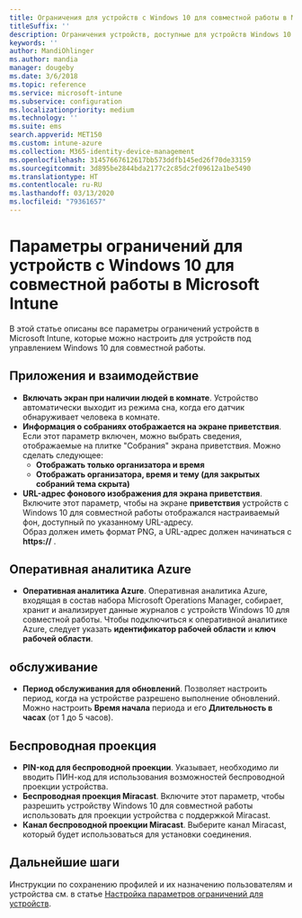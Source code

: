```yaml
---
title: Ограничения для устройств с Windows 10 для совместной работы в Microsoft Intune
titleSuffix: ''
description: Ограничения устройств, доступные для устройств Windows 10 для совместной работы.
keywords: ''
author: MandiOhlinger
ms.author: mandia
manager: dougeby
ms.date: 3/6/2018
ms.topic: reference
ms.service: microsoft-intune
ms.subservice: configuration
ms.localizationpriority: medium
ms.technology: ''
ms.suite: ems
search.appverid: MET150
ms.custom: intune-azure
ms.collection: M365-identity-device-management
ms.openlocfilehash: 31457667612617bb573ddfb145ed26f70de33159
ms.sourcegitcommit: 3d895be2844bda2177c2c85dc2f09612a1be5490
ms.translationtype: HT
ms.contentlocale: ru-RU
ms.lasthandoff: 03/13/2020
ms.locfileid: "79361657"
---
```

# <a name="microsoft-intune-windows-10-team-device-restriction-settings"></a>Параметры ограничений для устройств с Windows 10 для совместной работы в Microsoft Intune

В этой статье описаны все параметры ограничений устройств в Microsoft Intune, которые можно настроить для устройств под управлением Windows 10 для совместной работы.

## <a name="apps-and-experience"></a>Приложения и взаимодействие

- **Включать экран при наличии людей в комнате**. Устройство автоматически выходит из режима сна, когда его датчик обнаруживает человека в комнате.
- **Информация о собраниях отображается на экране приветствия**. Если этот параметр включен, можно выбрать сведения, отображаемые на плитке "Собрания" экрана приветствия. Можно сделать следующее:
  - **Отображать только организатора и время**
  - **Отображать организатора, время и тему (для закрытых собраний тема скрыта)**
- **URL-адрес фонового изображения для экрана приветствия**. Включите этот параметр, чтобы на экране **приветствия** устройств с Windows 10 для совместной работы отображался настраиваемый фон, доступный по указанному URL-адресу.<br>Образ должен иметь формат PNG, а URL-адрес должен начинаться с **https://** .

## <a name="azure-operational-insights"></a>Оперативная аналитика Azure

- **Оперативная аналитика Azure**. Оперативная аналитика Azure, входящая в состав набора Microsoft Operations Manager, собирает, хранит и анализирует данные журналов с устройств Windows 10 для совместной работы.
Чтобы подключиться к оперативной аналитике Azure, следует указать **идентификатор рабочей области** и **ключ рабочей области**.

## <a name="maintenance"></a>обслуживание

- **Период обслуживания для обновлений**. Позволяет настроить период, когда на устройстве разрешено выполнение обновлений. Можно настроить **Время начала** периода и его **Длительность в часах** (от 1 до 5 часов).

## <a name="wireless-projection"></a>Беспроводная проекция

- **PIN-код для беспроводной проекции**. Указывает, необходимо ли вводить ПИН-код для использования возможностей беспроводной проекции устройства.
- **Беспроводная проекция Miracast**. Включите этот параметр, чтобы разрешить устройству Windows 10 для совместной работы использовать для проекции устройства с поддержкой Miracast.
- **Канал беспроводной проекции Miracast**. Выберите канал Miracast, который будет использоваться для установки соединения.

## <a name="next-steps"></a>Дальнейшие шаги

Инструкции по сохранению профилей и их назначению пользователям и устройства см. в статье [Настройка параметров ограничений для устройств](device-restrictions-configure.md).
